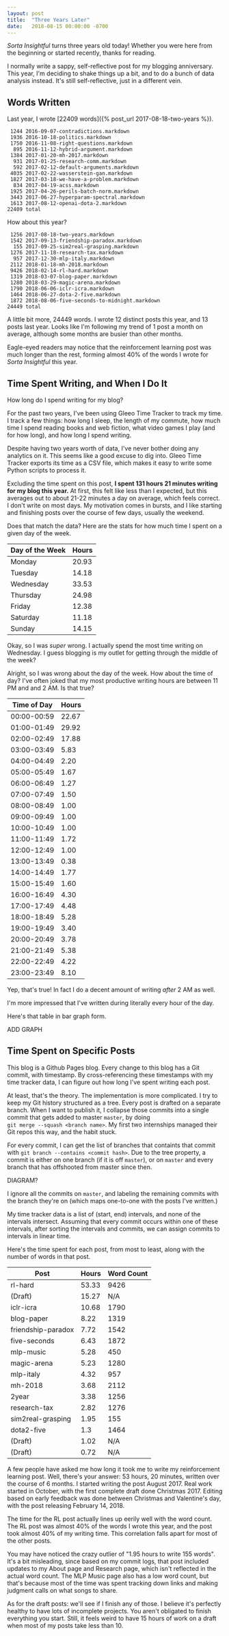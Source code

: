 ```yaml
---
layout: post
title:  "Three Years Later"
date:   2018-08-15 00:00:00 -0700
---
```


*Sorta Insightful* turns three years old today! Whether you were here from the
beginning or started recently, thanks for reading.

I normally write a sappy, self-reflective post for my blogging anniversary. This
year, I'm deciding to shake things up a bit, and to do a bunch of data analysis
instead. It's still self-reflective, just in a different vein.


Words Written
----------------------------------------

Last year, I wrote [22409 words]({% post_url 2017-08-18-two-years %}).

```
 1244 2016-09-07-contradictions.markdown  
 1936 2016-10-18-politics.markdown  
 1750 2016-11-08-right-questions.markdown  
  895 2016-11-12-hybrid-argument.markdown  
 1384 2017-01-20-mh-2017.markdown  
  931 2017-01-25-research-comm.markdown  
  592 2017-02-12-default-arguments.markdown  
 4035 2017-02-22-wasserstein-gan.markdown  
 1827 2017-03-18-we-have-a-problem.markdown  
  834 2017-04-19-acss.markdown  
 1925 2017-04-26-perils-batch-norm.markdown  
 3443 2017-06-27-hyperparam-spectral.markdown  
 1613 2017-08-12-openai-dota-2.markdown  
22409 total  
```

How about this year?

```
 1256 2017-08-18-two-years.markdown  
 1542 2017-09-13-friendship-paradox.markdown  
  155 2017-09-25-sim2real-grasping.markdown  
 1276 2017-11-18-research-tax.markdown  
  957 2017-12-30-mlp-italy.markdown  
 2112 2018-01-18-mh-2018.markdown  
 9426 2018-02-14-rl-hard.markdown  
 1319 2018-03-07-blog-paper.markdown  
 1280 2018-03-29-magic-arena.markdown  
 1790 2018-06-06-iclr-icra.markdown  
 1464 2018-06-27-dota-2-five.markdown  
 1872 2018-08-06-five-seconds-to-midnight.markdown  
24449 total  
```

A little bit more, 24449 words. I wrote 12 distinct posts this year, and 13
posts last year. Looks like I'm following my trend of 1 post a month on average,
although some months are busier than other months.

Eagle-eyed readers may notice that the reinforcement learning post was much
longer than the rest, forming almost 40% of the words I wrote for *Sorta Insightful*
this year.


Time Spent Writing, and When I Do It
--------------------------------------------------------------------------

How long do I spend writing for my blog?

For the past two years, I've been using Gleeo Time Tracker to track my
time. I track a few things: how long I sleep, the length of my commute,
how much time I spend reading books and web fiction, what video games I play
(and for how long), and how long I spend writing.

Despite having two years worth of data, I've never bother doing any analytics
on it. This seems like a good excuse to dig into.
Gleeo Time Tracker exports its time as a CSV file, which makes it easy to write
some Python scripts to process it.

Excluding the time spent on this post, **I spent 131 hours 21 minutes writing
for my blog this year.**
At first, this felt like less than I expected, but this averages out to about
21-22 minutes a day on average, which feels correct. I don't write on most
days. My motivation comes in bursts, and I like starting and finishing posts
over the course of few days, usually the weekend.

Does that match the data? Here are the stats for how much time I spent
on a given day of the week.

| Day of the Week | Hours |
|-----------------|-------|
| Monday          | 20.93 |
| Tuesday         | 14.18 |
| Wednesday       | 33.53 |
| Thursday        | 24.98 |
| Friday          | 12.38 |
| Saturday        | 11.18 |
| Sunday          | 14.15 |

Okay, so I was *super* wrong. I actually spend the most time writing on
Wednesday. I guess blogging is my outlet for getting through the middle of the
week?

Alright, so I was wrong about the day of the week. How about the time of day?
I've often joked that my most productive writing hours are between 11 PM and
and 2 AM. Is that true?

| Time of Day | Hours |
|-------------|-------|
| 00:00-00:59 | 22.67 |
| 01:00-01:49 | 29.92 |
| 02:00-02:49 | 17.88 |
| 03:00-03:49 | 5.83  |
| 04:00-04:49 | 2.20  |
| 05:00-05:49 | 1.67  |
| 06:00-06:49 | 1.27  |
| 07:00-07:49 | 1.50  |
| 08:00-08:49 | 1.00  |
| 09:00-09:49 | 1.00  |
| 10:00-10:49 | 1.00  |
| 11:00-11:49 | 1.72  |
| 12:00-12:49 | 1.00  |
| 13:00-13:49 | 0.38  |
| 14:00-14:49 | 1.77  |
| 15:00-15:49 | 1.60  |
| 16:00-16:49 | 4.30  |
| 17:00-17:49 | 4.48  |
| 18:00-18:49 | 5.28  |
| 19:00-19:49 | 3.40  |
| 20:00-20:49 | 3.78  |
| 21:00-21:49 | 5.38  |
| 22:00-22:49 | 4.22  |
| 23:00-23:49 | 8.10  |

Yep, that's true! In fact I do a decent amount of writing *after* 2 AM as well.

I'm more impressed that I've written during literally every hour of the day.

Here's that table in bar graph form.

ADD GRAPH


Time Spent on Specific Posts
-------------------------------------------------------------------------------

This blog is a Github Pages blog. Every change to this blog has a Git commit,
with timestamp. By cross-referencing these timestamps with my time tracker data,
I can figure out how long I've spent writing each post.

At least, that's the theory. The implementation is more complicated.
I try to keep my Git history structured as a tree. Every post is drafted on
a separate branch. When I want to publish it, I collapse those commits into a
single commit that gets added to master `master`, by doing \
`git merge --squash <branch name>`. My first two internships managed their
Git repos this way, and the habit stuck.

For every commit, I can get the list of branches that containts that commit
with `git branch --contains <commit hash>`. Due to the tree property, a commit is
either on one branch (if it is off `master`), or on `master` and every branch
that has offshooted from master since then.

DIAGRAM?

I ignore all the commits on `master`, and labeling the remaining commits with
the branch they're on (which maps one-to-one with the posts I've written.)

My time tracker data is a list of (start, end) intervals, and none of the
intervals intersect. Assuming that every commit occurs within one of these
intervals, after sorting the intervals and commits, we can assign commits to
intervals in linear time.

Here's the time spent for each post, from most to least, along with the number
of words in that post.

| Post                | Hours | Word Count |
|---------------------|-------|------------|
| rl-hard             | 53.33 | 9426       |
| (Draft)             | 15.27 | N/A        |
| iclr-icra           | 10.68 | 1790       |
| blog-paper          | 8.22  | 1319       |
| friendship-paradox  | 7.72  | 1542       |
| five-seconds        | 6.43  | 1872       |
| mlp-music           | 5.28  | 450        |
| magic-arena         | 5.23  | 1280       |
| mlp-italy           | 4.32  | 957        |
| mh-2018             | 3.68  | 2112       |
| 2year               | 3.38  | 1256       |
| research-tax        | 2.82  | 1276       |
| sim2real-grasping   | 1.95  | 155        |
| dota2-five          | 1.3   | 1464       |
| (Draft)             | 1.02  | N/A        |
| (Draft)             | 0.72  | N/A        |

A few people have asked me how long it took me to write my reinforcement
learning post. Well, there's your answer: 53 hours, 20 minutes, written over the
course of 6 months. I started writing the post August 2017. Real work started
in October, with the first complete draft done Christmas 2017. Editing based on
early feedback was done between Christmas and Valentine's day, with the post
releasing February 14, 2018.

The time for the RL post actually lines up eerily well with the word count.
The RL post was almost 40% of the words I wrote this year, and the post took
almost 40% of my writing time. This correlation falls apart for most of the
other posts.

You may have noticed the crazy outlier of "1.95 hours to write 155 words". It's
a bit misleading, since based on my commit logs, that post included updates to my
About page and Research page, which isn't reflected in the actual word count.
The MLP Music page also has a low word count, but that's because most of the time
was spent tracking down links and making judgment calls on what songs to share.

As for the draft posts: we'll see if I finish any of those. I believe it's
perfectly healthy to have lots of incomplete projects. You aren't obligated
to finish everything you start. Still, it feels weird to have 15 hours of work
on a draft when most of my posts take less than 10.
